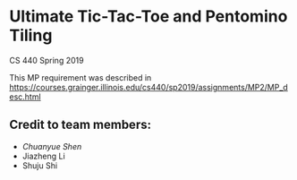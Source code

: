# Ultimate Tic-Tac-Toe and Pentomino Tiling
CS 440 Spring 2019

This MP requirement was described in https://courses.grainger.illinois.edu/cs440/sp2019/assignments/MP2/MP_desc.html
## Credit to team members:
- _Chuanyue Shen_
- Jiazheng Li
- Shuju Shi
